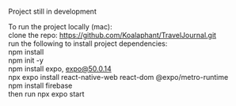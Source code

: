 Project still in development

To run the project locally (mac):<br>
clone the repo: https://github.com/Koalaphant/TravelJournal.git<br>
run the following to install project dependencies:<br>
npm install<br>
npm init -y<br>
npm install expo, expo@50.0.14<br>
npx expo install react-native-web react-dom @expo/metro-runtime<br>
npm install firebase<br>
then run npx expo start

